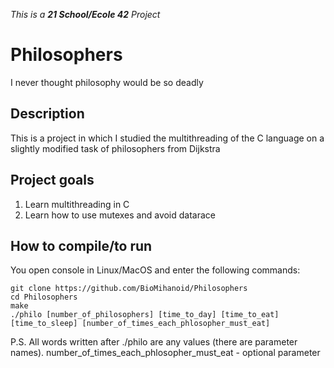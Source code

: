 _This is a **21 School/Ecole 42** Project_

# Philosophers
I never thought philosophy would be so deadly

## Description
This is a project in which I studied the multithreading of the C language on a slightly modified task of philosophers from Dijkstra

## Project goals

1. Learn multithreading in C
2. Learn how to use mutexes and avoid datarace

## How to compile/to run

You open console in Linux/MacOS and enter the following commands:
```
git clone https://github.com/BioMihanoid/Philosophers
cd Philosophers
make
./philo [number_of_philosophers] [time_to_day] [time_to_eat] [time_to_sleep] [number_of_times_each_phlosopher_must_eat]
```

P.S. All words written after ./philo are any values (there are parameter names). number_of_times_each_phlosopher_must_eat - optional parameter
